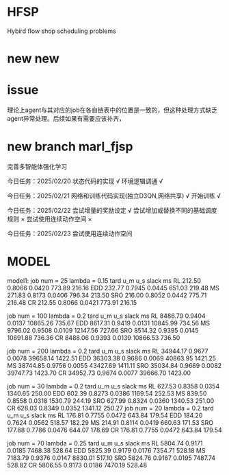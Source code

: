 # HFSP
Hybird flow shop scheduling problems
# new new 
# issue
理论上agent与其对应的job在各自链表中的位置是一致的，但这种处理方式缺乏agent异常处理。后续如果有需要应该补齐，
# new branch marl_fjsp
完善多智能体强化学习

今日任务：2025/02/20 
状态代码的实现 √
环境逻辑调通  √


今日任务：2025/02/21
网络和训练代码实现(独立D3QN,网络共享) √
开始训练    √

今日任务：2025/02/22
尝试增量的奖励设定 √
尝试增加或替换不同的基础调度规则 ×
尝试使用连续动作空间 ×

今日任务：2025/02/23
尝试使用连续动作空间 

# MODEL
model1:
job num = 25 lambda = 0.15
        tard    u_m     u_s     slack   ms
RL       212.50 0.8066  0.0420  773.89  216.16
EDD      232.77 0.7945  0.0445  651.03  219.48
MS       271.83 0.8173  0.0406  796.34  213.50
SRO      216.00 0.8052  0.0442  775.71  216.48
CR       212.55 0.8066  0.0421  773.91  216.15

job num = 100 lambda = 0.2
        tard    u_m     u_s     slack   ms
RL       8486.79        0.9404  0.0137  10865.26        735.67
EDD      8617.31        0.9419  0.0131  10845.99        734.56
MS       9796.02        0.9508  0.0109  12147.56        727.66
SRO      8514.32        0.9395  0.0145  10891.88        736.36
CR       8488.06        0.9393  0.0139  10866.53        736.50

job num = 200 lambda = 0.2
        tard    u_m     u_s     slack   ms
RL       34944.17       0.9677  0.0078  39658.14        1422.51
EDD      36303.38       0.9686  0.0069  40863.95        1421.25
MS       38744.85       0.9756  0.0055  43427.69        1411.11
SRO      35034.84       0.9669  0.0082  39747.73        1423.70
CR       34952.73       0.9674  0.0077  39666.70        1423.00


job num = 30 lambda = 0.2
        tard    u_m     u_s     slack   ms
RL       627.53 0.8358  0.0354  1340.65 250.00
EDD      602.39 0.8273  0.0386  1169.54 252.53
MS       839.50 0.8558  0.0318  1530.79 244.19
SRO      627.99 0.8324  0.0360  1340.53 251.00
CR       628.03 0.8349  0.0352  1341.12 250.27
job num = 20 lambda = 0.2
        tard    u_m     u_s     slack   ms
RL       176.81 0.7755  0.0472  643.84  179.54
EDD      184.20 0.7624  0.0562  518.57  182.29
MS       214.91 0.8114  0.0419  660.63  171.53
SRO      177.88 0.7786  0.0476  644.07  178.69
CR       176.81 0.7755  0.0472  643.84  179.54

job num = 70 lambda = 0.25
        tard    u_m     u_s     slack   ms
RL       5804.74        0.9171  0.0185  7468.38 528.64
EDD      5825.39        0.9179  0.0176  7354.71 528.18
MS       7183.79        0.9376  0.0147  8830.01 517.10
SRO      5824.76        0.9167  0.0195  7487.74 528.82
CR       5806.55        0.9173  0.0186  7470.19 528.48


